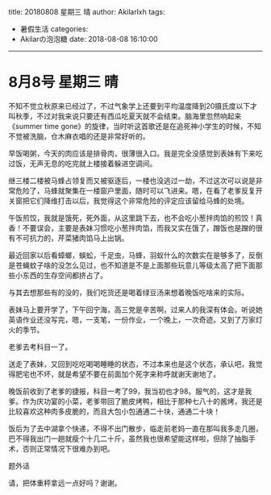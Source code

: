 title: 20180808 星期三 晴
author: Akilarlxh
tags:
  - 暑假生活
categories:
  - Akilarの泡泡糖
date: 2018-08-08 16:10:00
---
# 8月8号 星期三 晴

不知不觉立秋原来已经过了，不过气象学上还要到平均温度降到20摄氏度以下才叫秋季，不过对我来说只要还有西瓜吃夏天就不会结束。脑海里忽然响起来《summer time gone》的旋律，当时听这首歌还是在追死神小学生的时候，不知不觉被洗脑，仓木麻衣唱的还是非常好听的。

早饭喝粥，今天的肉应该是排骨肉，很薄很入口。我是完全没感觉到表妹有下来吃过饭，无声无息的吃完就上楼接着躲进空调间。

继三楼二楼被马蜂占领复而又被驱逐后，一楼也没逃过一劫，不过这次可以说是非常危险了，马蜂就聚集在一楼窗户里面，随时可以飞进来。嗯，在看了老爹反复开关窗把它们降维打击以后，我觉得这个非常危险的评定应该留给马蜂的处境。

午饭煎饺，我就是饿死，死外面，从这里跳下去，也不会吃小葱拌肉馅的煎饺！真香！不要误会，主要是表妹习惯吃小葱拌肉馅，而我又实在饿了，蹭饭也是蹭的很有不可抗力的，芹菜猪肉馅马上出锅。

最近回家以后看蟑螂，蜈蚣，千足虫，马蜂，羽蚁什么的次数实在是够多了，反倒是苍蝇蚊子啥的没怎么见过，也不知道是不是上面那些玩意儿等级太高了把下面那些小东西的生存空间都挤占了。

与其去想那些有的没的，我们吃货还是喝着绿豆汤来想着晚饭吃啥来的实际。

表妹马上要开学了，下午回宁海，高三党是辛苦啊，过来人的我深有体会。听说她英语作业还没写完，嗯，一支笔，一份作业，一个晚上，一次奇迹。又到了万家灯火的季节。

老爹去考科目一了。

送走了表妹，又回到吃吃喝喝睡睡的状态，不过本来也是这个状态，承认吧，我觉得肥宅也不坏，就是希望不要在前面加个死字来称呼就谢天谢地了。

晚饭前收到了老爹的捷报，科目一考了99，我当初也才98。服气的，这才是我爹。作为庆功宴的小菜，老爹带回了脆皮烤鸭，相比于那种七八十的酱烤，我还是比较喜欢这种肉多皮脆的，而且大包小包通通二十块，通通二十块！

饭后为了去中湖拿个快递，不得不出门散步，临走前老妈一直在那叫我多走几圈，巴不得我出门一趟就瘦个十几二十斤，虽然我也很希望能这样啦，但除了抽脂手术，否则正常情况下很难办到吧。

题外话

请，把体重秤拿远一点好吗？谢谢。






